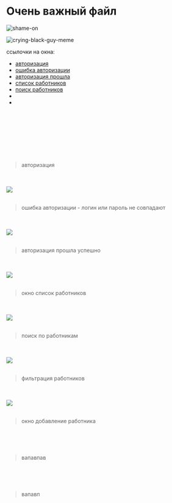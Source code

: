 <h1>Очень важный файл</h1>

![shame-on](https://user-images.githubusercontent.com/81183605/155690822-82773b81-afa3-4a3b-9272-bff60d23de10.gif)


![crying-black-guy-meme](https://user-images.githubusercontent.com/81183605/155691298-409005dc-70e4-4dd0-9fbd-d64de036f7fd.gif)

<p>ссылочки на окна:</p>
<ul>
  <li><a href="#link-auth">авторизация</a></li>
  <li><a href="#link-auth-fail">ошибка авторизации</a></li>
  <li><a href="#link-auth-success">авторизация прошла</a></li>
  <li><a href="#link-employee">список работников</a></li>
  <li><a href="#link-employee-search">поиск работников</a></li>
  <li><a href="#link-"></a></li>
  <li><a href="#link-"></a></li>
</ul>
<br>
<br>
<br>
<br>
<br>
<br>
<br>

>авторизация

<br>
<br>

<img id="link-auth" src="https://user-images.githubusercontent.com/81183605/155681894-00b724f5-87e3-40c4-9a41-064514f59f17.png">

<br>
<br>

>ошибка авторизации - логин или пароль не совпадают

<br>
<br>

<img id="link-auth-fail" src="https://user-images.githubusercontent.com/81183605/155686307-f164282e-af54-45a8-81bf-28583ff910bc.png">

<br>
<br>

>авторизация прошла успешно

<br>
<br>

<img id="link-auth-success" src="https://user-images.githubusercontent.com/81183605/155686469-112dce11-c95a-4932-88db-4e546bbdb34e.png">

<br>
<br>

>окно список работников

<br>
<br>

<img id="link-employee" src="https://user-images.githubusercontent.com/81183605/155686653-3b20d4e0-563e-41e4-8652-61dfa022ccb1.png">

<br>
<br>

>поиск по работникам

<br>
<br>

<img id="link-employee-search" src="https://user-images.githubusercontent.com/81183605/155691558-5f7e2b1a-8f40-4b57-a16f-3bfc77a63c2a.png)">

<br>
<br>

>фильтрация работников

<br>
<br>

<img id="link-employee-filter" src="https://user-images.githubusercontent.com/81183605/155691773-3750b43d-ccad-43a4-8d0c-834668d43630.png">

<br>
<br>

>окно добавление работника

<br>
<br>

<img id="link-employee-new" src="">


<br>
<br>

>вапавпав

<br>
<br>

<img id="link-" src="">





























<br>
<br>

>вапавп

<br>
<br>

<img id="link-" src="">

